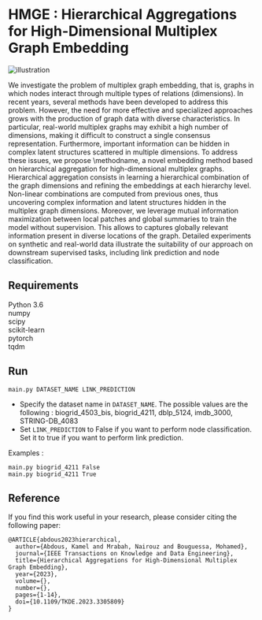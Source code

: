 # HMGE : Hierarchical Aggregations for High-Dimensional Multiplex Graph Embedding

![illustration]([https://github.com/abdouskamel/HMGE/blob/main/illustration.png?raw=true])

We investigate the problem of multiplex graph embedding, that is, graphs in which nodes interact through multiple types of relations (dimensions). In recent years, several methods have been developed to address this problem. However, the need for more effective and specialized approaches grows with the production of graph data with diverse characteristics. In particular, real-world multiplex graphs may exhibit a high number of dimensions, making it difficult to construct a single consensus representation. Furthermore, important information can be hidden in complex latent structures scattered in multiple dimensions. To address these issues, we propose \methodname, a novel embedding method based on hierarchical aggregation for high-dimensional multiplex graphs. Hierarchical aggregation consists in learning a hierarchical combination of the graph dimensions and refining the embeddings at each hierarchy level. Non-linear combinations are computed from previous ones, thus uncovering complex information and latent structures hidden in the multiplex graph dimensions. Moreover, we leverage mutual information maximization between local patches and global summaries to train the model without supervision. This allows to captures globally relevant information present in diverse locations of the graph. Detailed experiments on synthetic and real-world data illustrate the suitability of our approach on downstream supervised tasks, including link prediction and node classification. 

## Requirements
Python 3.6 <br />
numpy <br />
scipy <br />
scikit-learn <br />
pytorch <br />
tqdm

## Run
`main.py DATASET_NAME LINK_PREDICTION`

- Specify the dataset name in `DATASET_NAME`. The possible values are the following : biogrid_4503_bis, biogrid_4211, dblp_5124, imdb_3000, STRING-DB_4083
- Set `LINK_PREDICTION` to False if you want to perform node classification. Set it to true if you want to perform link prediction.

Examples :

`main.py biogrid_4211 False` <br />
`main.py biogrid_4211 True`

## Reference
If you find this work useful in your research, please consider citing the following paper:

```
@ARTICLE{abdous2023hierarchical,
  author={Abdous, Kamel and Mrabah, Nairouz and Bouguessa, Mohamed},
  journal={IEEE Transactions on Knowledge and Data Engineering}, 
  title={Hierarchical Aggregations for High-Dimensional Multiplex Graph Embedding}, 
  year={2023},
  volume={},
  number={},
  pages={1-14},
  doi={10.1109/TKDE.2023.3305809}
}
```
